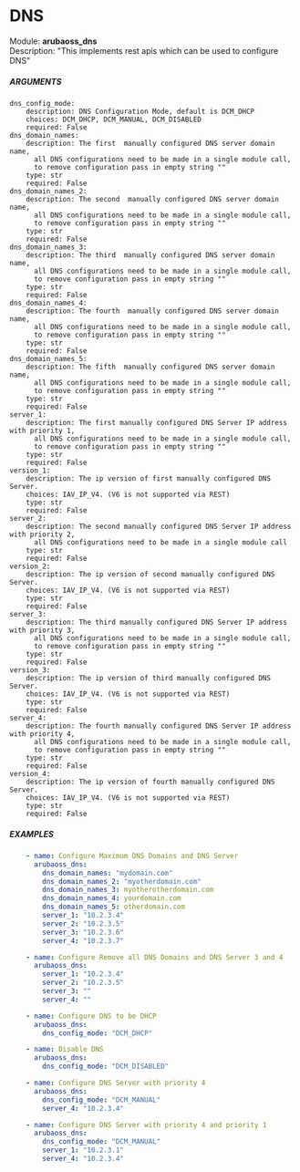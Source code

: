 # DNS
Module: ****arubaoss_dns****  
Description: "This implements rest apis which can be used to configure DNS"

##### ARGUMENTS
    dns_config_mode:
        description: DNS Configuration Mode, default is DCM_DHCP
        choices: DCM_DHCP, DCM_MANUAL, DCM_DISABLED
        required: False
    dns_domain_names:
        description: The first  manually configured DNS server domain name,
          all DNS configurations need to be made in a single module call,
          to remove configuration pass in empty string ""
        type: str
        required: False
    dns_domain_names_2:
        description: The second  manually configured DNS server domain name,
          all DNS configurations need to be made in a single module call,
          to remove configuration pass in empty string ""
        type: str
        required: False
    dns_domain_names_3:
        description: The third  manually configured DNS server domain name,
          all DNS configurations need to be made in a single module call,
          to remove configuration pass in empty string ""
        type: str
        required: False
    dns_domain_names_4:
        description: The fourth  manually configured DNS server domain name,
          all DNS configurations need to be made in a single module call,
          to remove configuration pass in empty string ""
        type: str
        required: False
    dns_domain_names_5:
        description: The fifth  manually configured DNS server domain name,
          all DNS configurations need to be made in a single module call,
          to remove configuration pass in empty string ""
        type: str
        required: False
    server_1:
        description: The first manually configured DNS Server IP address with priority 1,
          all DNS configurations need to be made in a single module call,
          to remove configuration pass in empty string ""
        type: str
        required: False
    version_1:
        description: The ip version of first manually configured DNS Server.
        choices: IAV_IP_V4. (V6 is not supported via REST)
        type: str
        required: False
    server_2:
        description: The second manually configured DNS Server IP address with priority 2,
          all DNS configurations need to be made in a single module call
        type: str
        required: False
    version_2:
        description: The ip version of second manually configured DNS Server.
        choices: IAV_IP_V4. (V6 is not supported via REST)
        type: str
        required: False
    server_3:
        description: The third manually configured DNS Server IP address with priority 3,
          all DNS configurations need to be made in a single module call,
          to remove configuration pass in empty string ""
        type: str
        required: False
    version_3:
        description: The ip version of third manually configured DNS Server.
        choices: IAV_IP_V4. (V6 is not supported via REST)
        type: str
        required: False
    server_4:
        description: The fourth manually configured DNS Server IP address with priority 4,
          all DNS configurations need to be made in a single module call,
          to remove configuration pass in empty string ""
        type: str
        required: False
    version_4:
        description: The ip version of fourth manually configured DNS Server.
        choices: IAV_IP_V4. (V6 is not supported via REST)
        type: str
        required: False
        
        
##### EXAMPLES
```YAML
    - name: Configure Maximum DNS Domains and DNS Server
      arubaoss_dns:
        dns_domain_names: "mydomain.com"
        dns_domain_names_2: "myotherdomain.com"
        dns_domain_names_3: myotherotherdomain.com
        dns_domain_names_4: yourdomain.com
        dns_domain_names_5: otherdomain.com
        server_1: "10.2.3.4"
        server_2: "10.2.3.5"
        server_3: "10.2.3.6"
        server_4: "10.2.3.7"

    - name: Configure Remove all DNS Domains and DNS Server 3 and 4
      arubaoss_dns:
        server_1: "10.2.3.4"
        server_2: "10.2.3.5"
        server_3: ""
        server_4: ""

    - name: Configure DNS to be DHCP
      arubaoss_dns:
        dns_config_mode: "DCM_DHCP"

    - name: Disable DNS
      arubaoss_dns:
        dns_config_mode: "DCM_DISABLED"

    - name: Configure DNS Server with priority 4
      arubaoss_dns:
        dns_config_mode: "DCM_MANUAL"
        server_4: "10.2.3.4"

    - name: Configure DNS Server with priority 4 and priority 1
      arubaoss_dns:
        dns_config_mode: "DCM_MANUAL"
        server_1: "10.2.3.1"
        server_4: "10.2.3.4"
```